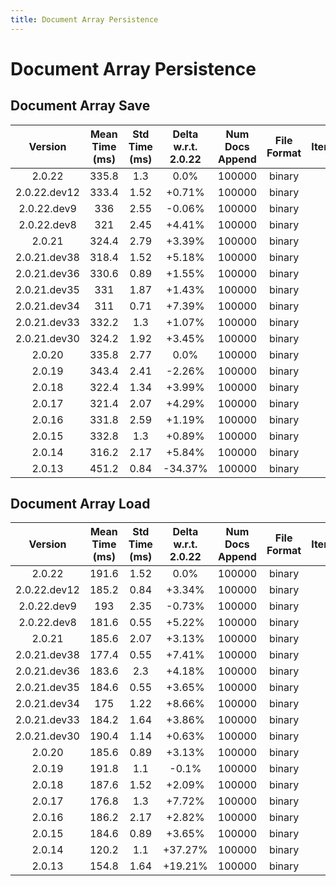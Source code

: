 ```yaml
---
title: Document Array Persistence
---
```

# Document Array Persistence

## Document Array Save

| Version | Mean Time (ms) | Std Time (ms) | Delta w.r.t. 2.0.22 | Num Docs Append | File Format | Iterations |
| :---: | :---: | :---: | :---: | :---: | :---: | :---: |
| 2.0.22 | 335.8 | 1.3 | 0.0% | 100000 | binary | 5 |
| 2.0.22.dev12 | 333.4 | 1.52 | +0.71% | 100000 | binary | 5 |
| 2.0.22.dev9 | 336 | 2.55 | -0.06% | 100000 | binary | 5 |
| 2.0.22.dev8 | 321 | 2.45 | +4.41% | 100000 | binary | 5 |
| 2.0.21 | 324.4 | 2.79 | +3.39% | 100000 | binary | 5 |
| 2.0.21.dev38 | 318.4 | 1.52 | +5.18% | 100000 | binary | 5 |
| 2.0.21.dev36 | 330.6 | 0.89 | +1.55% | 100000 | binary | 5 |
| 2.0.21.dev35 | 331 | 1.87 | +1.43% | 100000 | binary | 5 |
| 2.0.21.dev34 | 311 | 0.71 | +7.39% | 100000 | binary | 5 |
| 2.0.21.dev33 | 332.2 | 1.3 | +1.07% | 100000 | binary | 5 |
| 2.0.21.dev30 | 324.2 | 1.92 | +3.45% | 100000 | binary | 5 |
| 2.0.20 | 335.8 | 2.77 | 0.0% | 100000 | binary | 5 |
| 2.0.19 | 343.4 | 2.41 | -2.26% | 100000 | binary | 5 |
| 2.0.18 | 322.4 | 1.34 | +3.99% | 100000 | binary | 5 |
| 2.0.17 | 321.4 | 2.07 | +4.29% | 100000 | binary | 5 |
| 2.0.16 | 331.8 | 2.59 | +1.19% | 100000 | binary | 5 |
| 2.0.15 | 332.8 | 1.3 | +0.89% | 100000 | binary | 5 |
| 2.0.14 | 316.2 | 2.17 | +5.84% | 100000 | binary | 5 |
| 2.0.13 | 451.2 | 0.84 | -34.37% | 100000 | binary | 5 |
## Document Array Load

| Version | Mean Time (ms) | Std Time (ms) | Delta w.r.t. 2.0.22 | Num Docs Append | File Format | Iterations |
| :---: | :---: | :---: | :---: | :---: | :---: | :---: |
| 2.0.22 | 191.6 | 1.52 | 0.0% | 100000 | binary | 5 |
| 2.0.22.dev12 | 185.2 | 0.84 | +3.34% | 100000 | binary | 5 |
| 2.0.22.dev9 | 193 | 2.35 | -0.73% | 100000 | binary | 5 |
| 2.0.22.dev8 | 181.6 | 0.55 | +5.22% | 100000 | binary | 5 |
| 2.0.21 | 185.6 | 2.07 | +3.13% | 100000 | binary | 5 |
| 2.0.21.dev38 | 177.4 | 0.55 | +7.41% | 100000 | binary | 5 |
| 2.0.21.dev36 | 183.6 | 2.3 | +4.18% | 100000 | binary | 5 |
| 2.0.21.dev35 | 184.6 | 0.55 | +3.65% | 100000 | binary | 5 |
| 2.0.21.dev34 | 175 | 1.22 | +8.66% | 100000 | binary | 5 |
| 2.0.21.dev33 | 184.2 | 1.64 | +3.86% | 100000 | binary | 5 |
| 2.0.21.dev30 | 190.4 | 1.14 | +0.63% | 100000 | binary | 5 |
| 2.0.20 | 185.6 | 0.89 | +3.13% | 100000 | binary | 5 |
| 2.0.19 | 191.8 | 1.1 | -0.1% | 100000 | binary | 5 |
| 2.0.18 | 187.6 | 1.52 | +2.09% | 100000 | binary | 5 |
| 2.0.17 | 176.8 | 1.3 | +7.72% | 100000 | binary | 5 |
| 2.0.16 | 186.2 | 2.17 | +2.82% | 100000 | binary | 5 |
| 2.0.15 | 184.6 | 0.89 | +3.65% | 100000 | binary | 5 |
| 2.0.14 | 120.2 | 1.1 | +37.27% | 100000 | binary | 5 |
| 2.0.13 | 154.8 | 1.64 | +19.21% | 100000 | binary | 5 |

